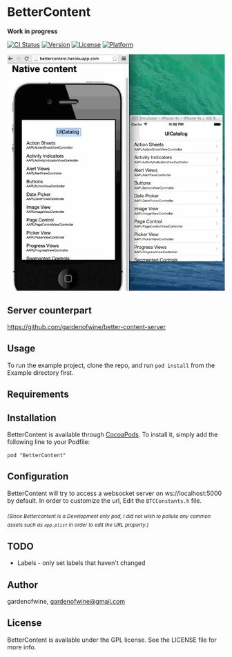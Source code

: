 # BetterContent

__Work in progress__

[![CI Status](http://img.shields.io/travis/gardenofwine/BetterContent.svg?style=flat)](https://travis-ci.org/gardenofwine/BetterContent)
[![Version](https://img.shields.io/cocoapods/v/BetterContent.svg?style=flat)](http://cocoadocs.org/docsets/BetterContent)
[![License](https://img.shields.io/cocoapods/l/BetterContent.svg?style=flat)](http://cocoadocs.org/docsets/BetterContent)
[![Platform](https://img.shields.io/cocoapods/p/BetterContent.svg?style=flat)](http://cocoadocs.org/docsets/BetterContent)

![](https://github.com/gardenofwine/better-content-server/blob/master/BetterContentDemo.gif)

## Server counterpart
https://github.com/gardenofwine/better-content-server

## Usage

To run the example project, clone the repo, and run `pod install` from the Example directory first.

## Requirements

## Installation

BetterContent is available through [CocoaPods](http://cocoapods.org). To install
it, simply add the following line to your Podfile:

    pod "BetterContent"

## Configuration

BetterContent will try to access a websocket server on ws://localhost:5000 by default. In order to customize the url, Edit the `BTCConstants.h` file.

<sub>_(Since Bettercontent is a Development only pod, I did not wish to pollute any common assets such as `app.plist` in order to edit the URL property.)_</sub>

## TODO

 - Labels - only set labels that haven't changed

## Author

gardenofwine, gardenofwine@gmail.com

## License

BetterContent is available under the GPL license. See the LICENSE file for more info.
